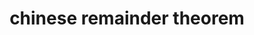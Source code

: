 ---
layout: posts_by_category
categories: chinese-remainder-theorem
title: chinese remainder theorem
permalink: /category/chinese-remainder-theorem
---